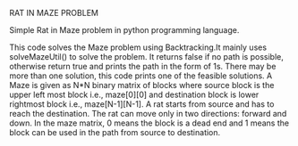 RAT IN MAZE PROBLEM

Simple Rat in Maze problem in python programming language.

This code solves the Maze problem using Backtracking.It mainly uses solveMazeUtil() to solve the problem. 
It  returns false if no path is possible, otherwise return  true and prints the path in the form of 1s.
There may be more than one solution, this code prints one of the feasible solutions.
A Maze is given as N*N binary matrix of blocks where source block is the upper left most block i.e., maze[0][0] and destination block is lower rightmost block i.e., maze[N-1][N-1]. A rat starts from source and has to reach the destination. The rat can move only in two directions: forward and down. In the maze matrix, 0 means the block is a dead end and 1 means the block can be used in the path from source to destination.
